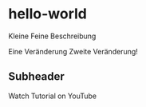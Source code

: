 # hello-world

Kleine Feine Beschreibung

Eine Veränderung
Zweite Veränderung!

## Subheader

Watch Tutorial on YouTube
